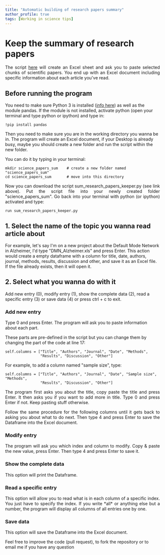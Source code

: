 ```yaml
---
title: "Automatic building of research papers summary"
author_profile: true
tags: [Working in science tips]
---
```


# Keep the summary of research papers
<p align="justify"> 
The script <a href="https://github.com/JLefortBesnard/sum_research_papers_keeper">here</a> will create an Excel sheet and ask you
to paste selected chunks of scientific papers. You end up with an Excel document including specific information about each article you've read.
</p>

## Before running the program
You need to make sure Python 3 is installed (<a href="http://jeremylefortbesnard.de/LearnPythonandML/">info here</a>) as well as the module pandas. If the module is not installed, activate python (open your terminal and type python or ipython) and type in:
```
!pip install pandas
```

Then you need to make sure you are in the working directory you wanna be in. The program will create an Excel document, if your Desktop is already busy, maybe you should create a new folder and run the script within the new folder.

You can do it by typing in your terminal:
```
mkdir science_papers_sum    # create a new folder named "science_papers_sum"
cd science_papers_sum       # move into this directory
```
<p align="justify"> 
Now you can download the script sum_research_papers_keeper.py (see link above).
Put the script file into your newly created folder "science_papers_sum".
Go back into your terminal with python (or ipython) activated and type:
</p>

```
run sum_research_papers_keeper.py
```

## 1. Select the name of the topic you wanna read article about

For example, let's say I'm on a new project about the Default Mode Network in Alzheimer, I'd type "DMN_Alzheimer.xls" and press Enter. This action would create a empty dataframe with a column for title, date, authors, journal, methods, results, discussion and other,  and save it as an Excel file. If the file already exists, then it will open it.

## 2. Select what you wanna do with it

Add new entry (0), modify entry (1), show the complete data (2), read a specific entry (3) or save data (4) or press ctrl + c to exit.

### Add new entry

Type 0 and press Enter. The program will ask you to paste information about each part.

These parts are pre-defined in the script but you can change them by changing the part of the code at line 17:
```
self.columns = ["Title", "Authors", "Journal", "Date", "Methods",
                "Results", "Discussion", "Other"]
```
For example, to add a column named "sample size", type:
```
self.columns = ["Title", "Authors", "Journal", "Date", "Sample size", "Methods",
                "Results", "Discussion", "Other"]
```
<p align="justify"> 
The program first asks you about the title, copy paste the title and press Enter.
It then asks you if you want to add more in title. Type 0 and press Enter if not. Keep pasting stuff otherwise.
</p>
<p align="justify"> 
Follow the same procedure for the following columns until it gets back to asking you about what to do next.
Then type 4 and press Enter to save the Dataframe into the Excel document.
</p>

### Modify entry
<p align="justify"> 
The program will ask you which index and column to modify. Copy & paste the new value, press Enter. Then type 4 and press Enter to save it.
</p>

### Show the complete data

This option will print the Dataframe.

### Read a specific entry
<p align="justify"> 
This option will allow you to read what is in each column of a specific index. You just have to specify the index.
If you write *all* or anything else but a number, the program will display all columns of all entries one by one.
</p>

### Save data

This option will save the Dataframe into the Excel document.


Feel free to improve the code (pull request), to fork the repository or to email me if you have any question



